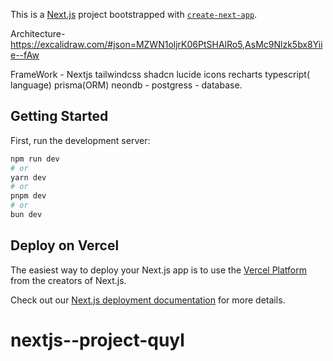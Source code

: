 This is a [Next.js](https://nextjs.org) project bootstrapped with [`create-next-app`](https://nextjs.org/docs/app/api-reference/cli/create-next-app).


Architecture- https://excalidraw.com/#json=MZWN1oljrK06PtSHAlRo5,AsMc9Nlzk5bx8Yiie--fAw 

FrameWork -
Nextjs 
tailwindcss
shadcn 
lucide icons 
recharts 
typescript( language)
prisma(ORM)
neondb - postgress - database.

## Getting Started

First, run the development server:

```bash
npm run dev
# or
yarn dev
# or
pnpm dev
# or
bun dev
```


## Deploy on Vercel

The easiest way to deploy your Next.js app is to use the [Vercel Platform](https://vercel.com/new?utm_medium=default-template&filter=next.js&utm_source=create-next-app&utm_campaign=create-next-app-readme) from the creators of Next.js.

Check out our [Next.js deployment documentation](https://nextjs.org/docs/app/building-your-application/deploying) for more details.
# nextjs--project-quyl
